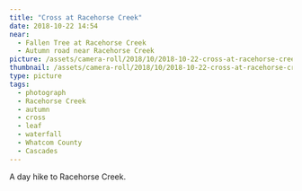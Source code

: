 ```yaml
---
title: "Cross at Racehorse Creek"
date: 2018-10-22 14:54
near:
  - Fallen Tree at Racehorse Creek
  - Autumn road near Racehorse Creek
picture: /assets/camera-roll/2018/10/2018-10-22-cross-at-racehorse-creek/20181022_215447721_iOS.jpg
thumbnail: /assets/camera-roll/2018/10/2018-10-22-cross-at-racehorse-creek/20181022_215447721_iOS-thumbnail.jpg
type: picture
tags:
  - photograph  
  - Racehorse Creek
  - autumn
  - cross
  - leaf
  - waterfall
  - Whatcom County
  - Cascades
---
```

A day hike to Racehorse Creek.